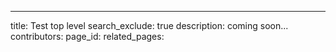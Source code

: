 ---
title: Test top level
search_exclude: true
description: coming soon...
contributors: 
page_id: 
related_pages: 
  
